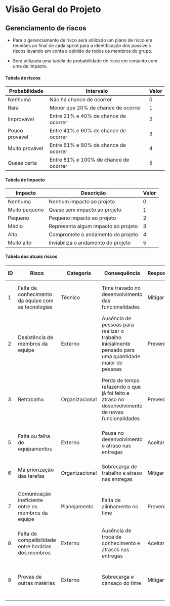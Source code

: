 # Visão Geral do Projeto

## **Gerenciamento de riscos**

- Para o gerenciamento de risco será utilizado um plano de risco em reuniões ao final de cada sprint para a identificação dos possíveis riscos levando em conta a opinião de todos os membros do grupo.

- Será utilizada uma tabela de probabilidade do risco em conjunto com uma de impacto.

#### Tabela de riscos

| Probabilidade  | Intervalo                             | Valor |
| -------------- | ------------------------------------- | ----- |
| Nenhuma        | Não há chance de ocorrer              | 0     |
| Rara           | Menor que 20% de chance de ocorrer    | 1     |
| Improvável     | Entre 21% e 40% de chance de ocorrer  | 2     |
| Pouco provável | Entre 41% e 60% de chance de ocorrer  | 3     |
| Muito provável | Entre 61% e 80% de chance de ocorrer  | 4     |
| Quase certa    | Entre 81% e 100% de chance de ocorrer | 5     |

#### Tabela de Impacto

| Impacto       | Descrição                           | Valor |
| ------------- | ----------------------------------- | ----- |
| Nenhuma       | Nenhum impacto ao projeto           | 0     |
| Muito pequeno | Quase sem impacto ao projeto        | 1     |
| Pequeno       | Pequeno impacto ao projeto          | 2     |
| Médio         | Representa algum impacto ao projeto | 3     |
| Alto          | Compromete o andamento do projeto   | 4     |
| Muito alto    | Inviabiliza o andamento do projeto  | 5     |

#### Tabela dos atuais riscos

| ID  | Risco                                               | Categoria      | Consequência                                                                                           | Resposta | Ação                                                                               | Sprint 3      |
| --- | --------------------------------------------------- | -------------- | ------------------------------------------------------------------------------------------------------ | -------- | ---------------------------------------------------------------------------------- | ------------- |
| 1   | Falta de conhecimento da equipe com as tecnologias  | Técnico        | Time travado no desenvolvimento das funcionalidades                                                    | Mitigar  | Treinamentos e troca de conhecimento entre membros                                 | R = 5 / I = 5 |
| 2   | Desistência de membros da equipe                    | Externo        | Ausência de pessoas para realizar o trabalho inicialmente pensado para uma quantidade maior de pessoas | Prevenir | Comunicação entre membros e motivação                                              | R = 3 / I = 5 |
| 3   | Retrabalho                                          | Organizacional | Perda de tempo refazendo o que já foi feito e atraso no desenvolvimento de novas funcionalidades       | Prevenir | Comunicação entre membros para saber o que está sendo feito por outros pareamentos | R = 4 / I = 3 |
| 5   | Falta ou falha de equipamentos                      | Externo        | Pausa no desenvolvimento e atraso nas entregas                                                         | Aceitar  | Utilizar equipamentos melhores para a disciplina                                   | R = 2 / I = 4 |
| 6   | Má priorização das tarefas                          | Organizacional | Sobrecarga de trabalho e atraso nas entregas                                                           | Mitigar  | Aprender com os erros das sprints anteriores                                       | R = 4 / I = 3 |
| 7   | Comunicação ineficiente entre os membros da equipe  | Planejamento   | Falta de alinhamento no time                                                                           | Prevenir | Fazer reuniões presenciais e ou online com camera aberta                           | R = 2 / I = 2 |
| 8   | Falta de compatibilidade entre horários dos membros | Externo        | Ausência de troca de conhecimento e atrasos nas entregas                                               | Aceitar  | Heatmap para definir horários de reuniões e pareamentos                            | R = 3 / I = 2 |
| 9   | Provas de outras matérias                           | Externo        | Sobrecarga e cansaço do time                                                                           | Mitigar  | Identificar pessoas com muitas demandas e redistribuição de trabalho               | R = 4 / I = 3 |

